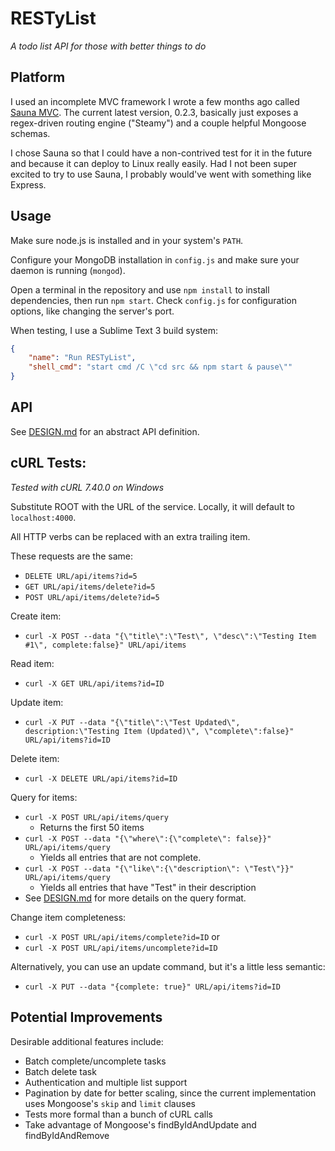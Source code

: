 # RESTyList
*A todo list API for those with better things to do*

## Platform
I used an incomplete MVC framework I wrote a few months ago called [Sauna MVC](https://github.com/LPGhatguy/sauna). The current latest version, 0.2.3, basically just exposes a regex-driven routing engine ("Steamy") and a couple helpful Mongoose schemas.

I chose Sauna so that I could have a non-contrived test for it in the future and because it can deploy to Linux really easily. Had I not been super excited to try to use Sauna, I probably would've went with something like Express.

## Usage
Make sure node.js is installed and in your system's `PATH`.

Configure your MongoDB installation in `config.js` and make sure your daemon is running (`mongod`).

Open a terminal in the repository and use `npm install` to install dependencies, then run `npm start`. Check `config.js` for configuration options, like changing the server's port.

When testing, I use a Sublime Text 3 build system:
```json
{
	"name": "Run RESTyList",
	"shell_cmd": "start cmd /C \"cd src && npm start & pause\""
}
```

## API
See [DESIGN.md](DESIGN.md) for an abstract API definition.

## cURL Tests:
*Tested with cURL 7.40.0 on Windows*

Substitute ROOT with the URL of the service. Locally, it will default to `localhost:4000`.

All HTTP verbs can be replaced with an extra trailing item.

These requests are the same:
- `DELETE URL/api/items?id=5`
- `GET URL/api/items/delete?id=5`
- `POST URL/api/items/delete?id=5`

Create item:
- `curl -X POST --data "{\"title\":\"Test\", \"desc\":\"Testing Item #1\", complete:false}" URL/api/items`

Read item:
- `curl -X GET URL/api/items?id=ID`

Update item:
- `curl -X PUT --data "{\"title\":\"Test Updated\", description:\"Testing Item (Updated)\", \"complete\":false}" URL/api/items?id=ID`

Delete item:
- `curl -X DELETE URL/api/items?id=ID`

Query for items:
- `curl -X POST URL/api/items/query`
	- Returns the first 50 items
- `curl -X POST --data "{\"where\":{\"complete\": false}}" URL/api/items/query`
	- Yields all entries that are not complete.
- `curl -X POST --data "{\"like\":{\"description\": \"Test\"}}" URL/api/items/query`
	- Yields all entries that have "Test" in their description
- See [DESIGN.md](DESIGN.md) for more details on the query format.

Change item completeness:
- `curl -X POST URL/api/items/complete?id=ID`
or
- `curl -X POST URL/api/items/uncomplete?id=ID`

Alternatively, you can use an update command, but it's a little less semantic:
- `curl -X PUT --data "{complete: true}" URL/api/items?id=ID`

## Potential Improvements
Desirable additional features include:
- Batch complete/uncomplete tasks
- Batch delete task
- Authentication and multiple list support
- Pagination by date for better scaling, since the current implementation uses Mongoose's `skip` and `limit` clauses
- Tests more formal than a bunch of cURL calls
- Take advantage of Mongoose's findByIdAndUpdate and findByIdAndRemove